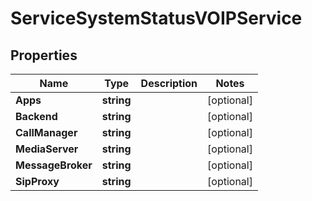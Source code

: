 

# ServiceSystemStatusVOIPService


## Properties

| Name | Type | Description | Notes |
|------------ | ------------- | ------------- | -------------|
|**Apps** | **string** |  |  [optional] |
|**Backend** | **string** |  |  [optional] |
|**CallManager** | **string** |  |  [optional] |
|**MediaServer** | **string** |  |  [optional] |
|**MessageBroker** | **string** |  |  [optional] |
|**SipProxy** | **string** |  |  [optional] |



